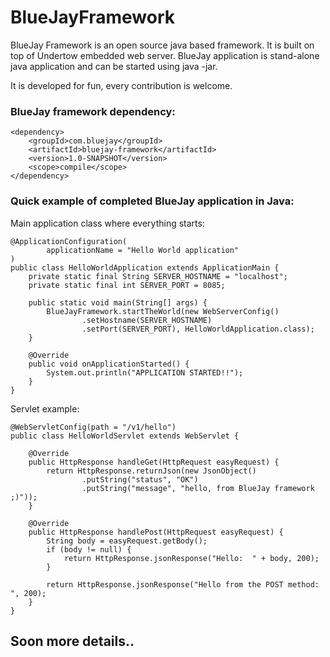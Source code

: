 # BlueJayFramework

BlueJay Framework is an open source java based framework. It is built on top of Undertow embedded web server.
BlueJay application is stand-alone java application and can be started using java -jar.

It is developed for fun, every contribution is welcome.

### BlueJay framework dependency:

    <dependency>
        <groupId>com.bluejay</groupId>
        <artifactId>bluejay-framework</artifactId>
        <version>1.0-SNAPSHOT</version>
        <scope>compile</scope>
    </dependency>

### Quick example of completed BlueJay application in Java:
Main application class where everything starts:

```
@ApplicationConfiguration(
        applicationName = "Hello World application"
)
public class HelloWorldApplication extends ApplicationMain {
    private static final String SERVER_HOSTNAME = "localhost";
    private static final int SERVER_PORT = 8085;

    public static void main(String[] args) {
        BlueJayFramework.startTheWorld(new WebServerConfig()
                .setHostname(SERVER_HOSTNAME)
                .setPort(SERVER_PORT), HelloWorldApplication.class);
    }

    @Override
    public void onApplicationStarted() {
        System.out.println("APPLICATION STARTED!!");
    }
}
```

Servlet example:
```
@WebServletConfig(path = "/v1/hello")
public class HelloWorldServlet extends WebServlet {

    @Override
    public HttpResponse handleGet(HttpRequest easyRequest) {
        return HttpResponse.returnJson(new JsonObject()
                .putString("status", "OK")
                .putString("message", "hello, from BlueJay framework ;)"));
    }

    @Override
    public HttpResponse handlePost(HttpRequest easyRequest) {
        String body = easyRequest.getBody();
        if (body != null) {
            return HttpResponse.jsonResponse("Hello:  " + body, 200);
        }

        return HttpResponse.jsonResponse("Hello from the POST method: ", 200);
    }
}
```

## Soon more details..
